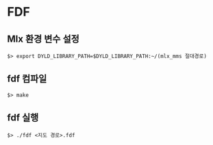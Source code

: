 # FDF

## Mlx 환경 변수 설정

```
$> export DYLD_LIBRARY_PATH=$DYLD_LIBRARY_PATH:~/(mlx_mms 절대경로)
```

## fdf 컴파일

```
$> make
```

## fdf 실행

```
$> ./fdf <지도 경로>.fdf
```
  
  
  
